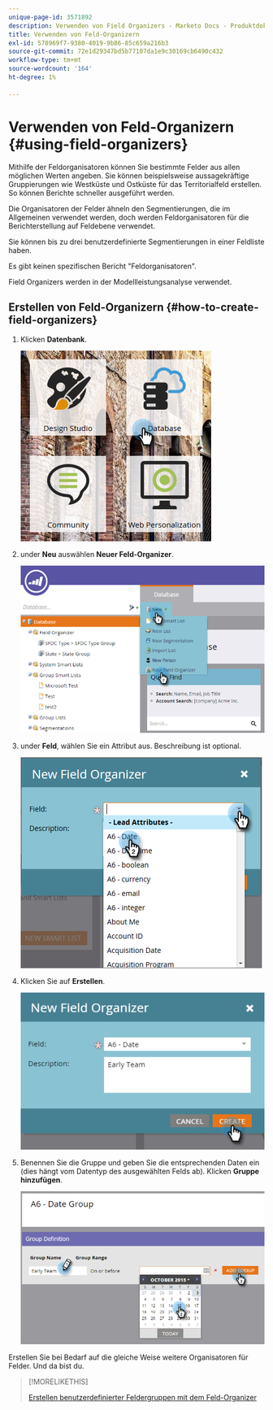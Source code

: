 ```yaml
---
unique-page-id: 3571892
description: Verwenden von Field Organizers - Marketo Docs - Produktdokumentation
title: Verwenden von Feld-Organizern
exl-id: 578969f7-9380-4019-9b86-85c659a216b3
source-git-commit: 72e1d29347bd5b77107da1e9c30169cb6490c432
workflow-type: tm+mt
source-wordcount: '164'
ht-degree: 1%

---
```


# Verwenden von Feld-Organizern {#using-field-organizers}

Mithilfe der Feldorganisatoren können Sie bestimmte Felder aus allen möglichen Werten angeben. Sie können beispielsweise aussagekräftige Gruppierungen wie Westküste und Ostküste für das Territorialfeld erstellen. So können Berichte schneller ausgeführt werden.

Die Organisatoren der Felder ähneln den Segmentierungen, die im Allgemeinen verwendet werden, doch werden Feldorganisatoren für die Berichterstellung auf Feldebene verwendet.

Sie können bis zu drei benutzerdefinierte Segmentierungen in einer Feldliste haben.

Es gibt keinen spezifischen Bericht &quot;Feldorganisatoren&quot;.

Field Organizers werden in der Modellleistungsanalyse verwendet.

## Erstellen von Feld-Organizern {#how-to-create-field-organizers}

1. Klicken **Datenbank**.

   ![](assets/db.png)

1. under **Neu** auswählen **Neuer Feld-Organizer**.

   ![](assets/two-1.png)

1. under **Feld**, wählen Sie ein Attribut aus. Beschreibung ist optional.

   ![](assets/three-1.png)

1. Klicken Sie auf **Erstellen**.

   ![](assets/image2015-9-3-16-3a36-3a31.png)

1. Benennen Sie die Gruppe und geben Sie die entsprechenden Daten ein (dies hängt vom Datentyp des ausgewählten Felds ab). Klicken **Gruppe hinzufügen**.

   ![](assets/image2015-9-3-16-3a40-3a45.png)

Erstellen Sie bei Bedarf auf die gleiche Weise weitere Organisatoren für Felder. Und da bist du.

>[!MORELIKETHIS]
>
>[Erstellen benutzerdefinierter Feldergruppen mit dem Feld-Organizer](/help/marketo/product-docs/reporting/revenue-cycle-analytics/revenue-tools/field-organizers/create-custom-field-groups-using-the-field-organizer.md)
